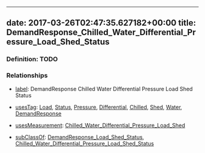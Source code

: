 
---
date: 2017-03-26T02:47:35.627182+00:00
title: DemandResponse_Chilled_Water_Differential_Pressure_Load_Shed_Status
---
### Definition: TODO

### Relationships

* [label](http://www.w3.org/2000/01/rdf-schema#label): DemandResponse Chilled Water Differential Pressure Load Shed Status

* [usesTag](https://brickschema.org/schema/1.0/BrickFrame#usesTag): [Load](https://brickschema.org/schema/1.0/BrickTag#Load), [Status](https://brickschema.org/schema/1.0/BrickTag#Status), [Pressure](https://brickschema.org/schema/1.0/BrickTag#Pressure), [Differential](https://brickschema.org/schema/1.0/BrickTag#Differential), [Chilled](https://brickschema.org/schema/1.0/BrickTag#Chilled), [Shed](https://brickschema.org/schema/1.0/BrickTag#Shed), [Water](https://brickschema.org/schema/1.0/BrickTag#Water), [DemandResponse](https://brickschema.org/schema/1.0/BrickTag#DemandResponse)

* [usesMeasurement](https://brickschema.org/schema/1.0/BrickFrame#usesMeasurement): [Chilled_Water_Differential_Pressure_Load_Shed](https://brickschema.org/schema/1.0/Brick#Chilled_Water_Differential_Pressure_Load_Shed)

* [subClassOf](http://www.w3.org/2000/01/rdf-schema#subClassOf): [DemandResponse_Load_Shed_Status](https://brickschema.org/schema/1.0/Brick#DemandResponse_Load_Shed_Status), [Chilled_Water_Differential_Pressure_Load_Shed_Status](https://brickschema.org/schema/1.0/Brick#Chilled_Water_Differential_Pressure_Load_Shed_Status)
